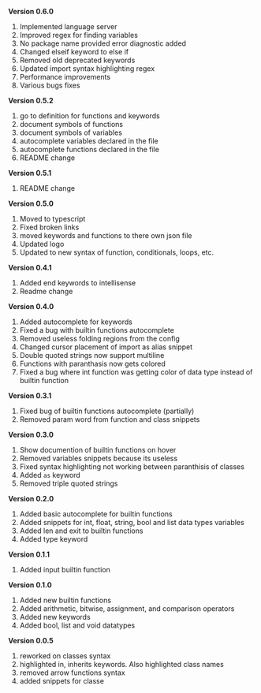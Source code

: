 **Version 0.6.0**

1. Implemented language server
1. Improved regex for finding variables
1. No package name provided error diagnostic added
1. Changed elseif keyword to else if
1. Removed old deprecated keywords
1. Updated import syntax highlighting regex
1. Performance improvements
1. Various bugs fixes

**Version 0.5.2**

1. go to definition for functions and keywords
1. document symbols of functions
1. document symbols of variables
1. autocomplete variables declared in the file
1. autocomplete functions declared in the file
1. README change

**Version 0.5.1**

1. README change

**Version 0.5.0**

1. Moved to typescript
1. Fixed broken links
1. moved keywords and functions to there own json file
1. Updated logo
1. Updated to new syntax of function, conditionals, loops, etc.

**Version 0.4.1**

1. Added end keywords to intellisense
2. Readme change

**Version 0.4.0**

1. Added autocomplete for keywords
2. Fixed a bug with builtin functions autocomplete
3. Removed useless folding regions from the config
4. Changed cursor placement of import as alias snippet
5. Double quoted strings now support multiline
6. Functions with paranthasis now gets colored
7. Fixed a bug where int function was getting color of data type instead of builtin function

**Version 0.3.1**

1. Fixed bug of builtin functions autocomplete (partially)
2. Removed param word from function and class snippets

**Version 0.3.0**

1. Show documention of builtin functions on hover
2. Removed variables snippets because its useless
3. Fixed syntax highlighting not working between paranthisis of classes
4. Added `as` keyword
5. Removed triple quoted strings

**Version 0.2.0**

1. Added basic autocomplete for builtin functions
2. Added snippets for int, float, string, bool and list data types variables
3. Added len and exit to builtin functions
4. Added type keyword

**Version 0.1.1**

1. Added input builtin function

**Version 0.1.0**

1. Added new builtin functions
2. Added arithmetic, bitwise, assignment, and comparison operators
3. Added new keywords
4. Added bool, list and void datatypes

**Version 0.0.5**

1. reworked on classes syntax
2. highlighted in, inherits keywords. Also highlighted class names
3. removed arrow functions syntax
4. added snippets for classe
